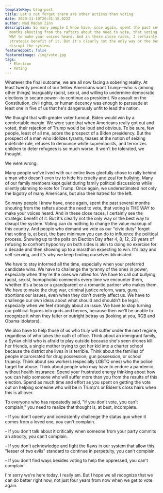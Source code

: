 ```yaml
---
templateKey: blog-post
title: Let's not forget there are other actions than voting
date: 2020-11-10T20:41:18.022Z
author: Mad Madam Zinn
description: So many people I know have, once again, spent the past several
  months shouting from the rafters about the need to vote, that voting is THE
  WAY to make your voices heard. And in these close races, I certainly see the
  strategic benefit of it. But it's clearly not the only way or the best way to
  disrupt the system.
featuredpost: false
featuredimage: /img/vote.jpg
tags:
  - Election
  - Voting
---
```

Whatever the final outcome, we are all now facing a sobering reality. At least twenty percent of our fellow Americans want Trump--who is (among other things) inarguably racist, sexist, and willing to undermine democratic elections to secure power--to continue as president. No assault on the Constitution, civil rights, or human decency was enough to persuade at least one in five of us that he's dangerously unfit to lead the nation.

We thought that with greater voter turnout, Biden would win by a comfortable margin. We were sure that when Americans really got out and voted, their rejection of Trump would be loud and obvious. To be sure, few people, least of all me, adore the prospect of a Biden presidency. But the prospect of a man who idolizes tyrants, teases at the notion of seizing indefinite rule, refuses to denounce white supremacists, and terrorizes children to deter refugees is so much worse. It won't be tolerated, we thought.

We were wrong.

Many people we've lived with our entire lives gleefully chose to rally behind a man who doesn't even try to hide his cruelty and zeal for bullying. Many of our family members kept quiet during family political discussions while silently planning to vote for Trump. Once again, we underestimated not only the bigotry of many Americans, but also their hatred for the left.

So many people I know have, once again, spent the past several months shouting from the rafters about the need to vote, that voting is THE WAY to make your voices heard. And in these close races, I certainly see the strategic benefit of it. But it's clearly not the only way or the best way to disrupt the system. Voting can do nothing to change the value makeup of this country. And people who demand we vote as our "civic duty" forget that voting is, at best, the bare minimum you can do to influence the political process. Showing up to the polls on Election Day after 4, 8, 12, 20 years of refusing to confront hypocrisy on both sides is akin to doing no exercise for a decade and then showing up to a marathon expecting to win. It's lazy and self-serving, and it's why we keep finding ourselves blindsided.

We have to stay informed all the time, especially when your preferred candidate wins. We have to challenge the tyranny of the ones in power, especially when they're the ones we rallied for. We have to call out bullying, racist, sexist, homophobic comments every time we encounter them, whether it's a boss or a grandparent or a romantic partner who makes them. We have to make the drug war, criminal justice reform, wars, guns, abortions our issues, even when they don't overtly affect us. We have to challenge our own ideas about what should and shouldn't be legal, especially when we feel strongly about an issue. We have to stop turning our political figures into gods and heroes, because then we'll be unable to recognize it when they falter or outright betray us (looking at you, RGB and Obama idolators).

We also have to help those of us who truly will suffer under the next regime, regardless of who takes the oath of office. Think about an immigrant family, a Syrian child who is afraid to play outside because she's seen drones kill her friends, a single mother trying to get her kid into a charter school because the district she lives in is terrible. Think about the families of people incarcerated for drug possession, gun possession, or school truancy. Think about sex workers (especially LGBTQ ones) who the police target for abuse. Think about people who may have to endure a pandemic without health insurance. Spend your frustrated energy thinking about how you can help someone who will suffer more than you from the results of this election. Spend as much time and effort as you spent on getting the vote out on helping someone who will be in Trump's or Biden's cross hairs when this is all over.

To everyone who has repeatedly said, "if you don't vote, you can't complain," you need to realize that thought is, at best, incomplete.

\- If you don't openly and consistently challenge the status quo when it comes from a loved one, you can't complain.

\- If you don't talk about it critically when someone from your party commits an atrocity, you can't complain.

\- If you don't acknowledge and fight the flaws in our system that allow this "lesser of two evils" standard to continue in perpetuity, you can't complain.

\- If you don't find ways besides voting to help the oppressed, you can't complain.

I'm sorry we're here today, I really am. But I hope we all recognize that we can do better right now, not just four years from now when we get to vote again.